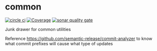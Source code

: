 # common

[![circle ci](https://circleci.com/gh/voiceflow/common/tree/master.svg?style=shield&circle-token=b8ef434646ff25f48bd1d7435feadd29a79f482b)](https://circleci.com/gh/voiceflow/common/tree/master)
[![Coverage](https://sonarcloud.io/api/project_badges/measure?project=voiceflow_common&metric=coverage)](https://sonarcloud.io/dashboard?id=voiceflow_common)
[![sonar quality gate](https://sonarcloud.io/api/project_badges/measure?project=voiceflow_common&token=3042b477b83448e1ebcf24eabce017fa57e1fd54&metric=alert_status)](https://sonarcloud.io/dashboard?id=voiceflow_common&token=3042b477b83448e1ebcf24eabce017fa57e1fd54)

Junk drawer for common utilities

Reference https://github.com/semantic-release/commit-analyzer to know what commit prefixes will cause what type of updates
